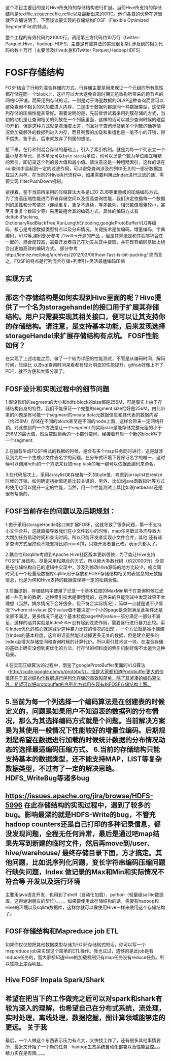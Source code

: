   这个项目主要目的是对Hive所支持的存储结构进行扩展。当前Hive所支持的存储结构是textfile,sequencefile,rcfile以及最新出来的ORC。他们各自的优势在这里就不详细说明了。下面谈谈要实现的存储结构FOSF（Flexible Optimized SegmentFile)的特点。

  整个工程的有效代码约21000行，调用第三方代码约10万行（twitter-Parquet,Hive，hadoop-HDFS，主要是有些算法的实现很复杂),涉及到的相关代码约数十万行（主要涉及Hive本身和Twitter Parquet,HadoopHDFS）
  
FOSF存储结构
=========
   FOSF结合了行和列混合存储的方式，行存储主要是用来保证一个元组的所有属性都存储在同一个block上，这样可以大大避免查询时期元组重构所带来的跨节点的网络IO开销，而采用列存储的话，一则是对于海量数据的OLAP这种查询而言可以避免查询不相关的列加载进入内存，二是由于数据列都是同一种数据类型，这使得列存储的压缩性能非常好。需要说明的是，先前曾尝试着采用列簇存储的方式，当初的动机是让查询相关的列放在一个列簇里面，这样的话可以减少查询时候的磁盘IO开销，但是这种方式就是灵活度太差，而且对于查询涉及到多个列簇的话等情况会加载额外的数据列进入内存，而且列簇的加载和重组也是一笔不小的开销，得不偿失。鉴于此，后来就放弃了列簇的想法。
  
   接下来，在行和列混合存储的基础上，引入了索引机制。就是为每一个列设立一个最小基本单元，基本单元可以byte size为单位，也可以记录个数为单位建立粗糙的索引，即记录这个列的最大值和最小值。请注意这是一种粗糙索引。这样的话在sql查询中会起到一定的过滤作用，可以避免查询涉及的列中无关的一部分数据加载进入内存。在当前的Hive执行流程中，如果需要利用此Index进行过滤的话，需要实现 filterPushDown机制。
    
     
   紧接着，鉴于当前所采用的压缩算法大多是LZO ZLIB等重量级的压缩编码方式，为了提高压缩性能进而节省存储空间以及提高查询性能，我们决定依据每一个数据列的属性和分布情况（连续重复，重复不连续，等差数列，相邻数值增量较小，甚至非重复个数较少等）采用最适合其的编码方式，具体的编码方式有deltabitPacking, DictionaryRedBlackTree,RunLengthEncoding,googleProtoBufferVLQ等编码，核心是考虑数据类型特点以及分布情况，关键技术是位编码，增量编码，字典编码，VLQ等,编码部分参考了twitter开源的产品 ，但是其算法是和其程序耦合在一起的，耦合度较高，需要开发者自己花功夫从其中提取，并在现有编码基础上组合出更加高效的编码方式。
   部分参考http://lemire.me/blog/archives/2012/03/06/how-fast-is-bit-packing/
   简而言之，FOSF的特点是行列混合存储+列索引+灵活最适编码压缩
   
实现方式
----
   那这个存储结构是如何实现到Hive里面的呢？Hive提供了一个名为storagehandel的接口用于扩展其存储结构。用户只需要实现其相关接口，便可以让其支持你的存储结构。请注意，是支持基本功能，后来发现选择storageHandel来扩展存储结构有点坑。
FOSF性能如何？
----
   在实现了上述功能之后，做了一个较为详细的性能测试，不管是从编码时间，解码时间，压缩比 以及sql查询时间来看都有较为明显的性能提升，github好像上不了PDF，就不方便和大家分享了。
   
FOSF设计和实现过程中的细节问题
----
   1.假设我们的segment的大小和hdfs block的size都是256M，可是事实上由于存储结构自身的特性，我们不能保证一个完整的segment size恰好是256M，由此带来的问题是有可能一个segment的meata data元数据信息和其代表的数据内容（约256M）存储在不同的block甚至是不同的node上面，这样会带来一定网络开销。对此想到的一个方法是让一个segment 的实际size是能存储完整元组的小于256M的最大值，然后空缺剩余的一小部分空间，经接着开启一个新的block写下一个segment.
   
   2.在加载生成FOSF格式的数据的时候，是会有多个map任务同时进行，这是就涉及到为每一个生成小文件去名字的问题。在分布式环境下要保证名字的唯一，这时候可以调用hdfs的一个方法来获取map task的唯一编号以依据此编码来命名。
   
   3.在代码层次上，采用arraylist来存储每一列的byte值，考虑到arraylist在resize时候的开销，如何确定初始值还是比较关键的，另外，比如说java函数指针等方式的使用也可以提升一定的性能，当然，用一个性能测试工具比如说netbeans还是很有帮助的。
   
FOSF当前存在的问题以及后期规划：
----
   1.由于采用storageHandel接口来扩展FOSF，这就导致了很多问题，第一不支持小文件合并，这就直接导致我们在小文件较小的时候，map任务数过多而导致大大增加任务启动时间和查询时间。所以只能开发者实现小文件合并，其他 还有诸多查询方式居然也不能支持比如count(1)，只能开发者自己改，表示头都大了。

   2.耦合性和sqllite考虑到Apache  Hive社区版本更新很快，为了能让Hive支持FOSF扩展结构，尽量采用松耦合的方式，所以绝大多数代码（约20000行）全部是在存储结构自己的逻辑中实现中，涉及到修改Hive源码的地方比较少，榆次同时采用一个轻量级数据库sqllite用于存放和FOSF存储结构相关的表信息的元数据信息，也是为何和Hive支持的数据库保持一定的松耦合性。


   3.前面提到，存储结构中使用了记录一个基本粒度的MaxMin用于在查询时候过滤掉一些无关的数据，这种索引技术是很粗糙的，在后来的性能测试中发现效果不太理想（当然，排序情况下会好很多，但不符合实际情况），简单一点就是说不少情况下where id>vlaue 这个value值不能决定一个小的page是全部满足此条件还是全部不满足，更多情况下是这个基本粒度page中的value一部分满足一部分不满足，这样的话其实就是IndexFilter没有起到过滤作用，需要逐行进行暴力比较。索引Index优化的核心就是减少这种暴力比较的情况的出现 。一个方法就是减小简建立Index的基本粒度，这样的话虽然能过滤掉更多无关的数据，但是建立更多的Index会增大存储空间和查询时候的计算代价。所以索引技术这一块，在混合存储的基础上确实没想到更优化的方法，行存储的细粒度的索引机制好像不太适合这种场景。
   
   4.在实现压缩算法的过程中，借鉴了googleProtoBuffer里面的VLQ算法（http://code.google.com/p/protobuf/），但是大家都知道Protobuffer更大的价值还在于其对结构化数据进行序列化存储的高效和简单，除了其紧凑的编码算法外，希望可以把protobuffer的序列化方式用在现有的FOSF存储结构上面。

   5.当前为每一个列选择一个编码算法是在创建表的时候定义的，问题是如果用户不知道表的数据列的分布情况，那么为其选择编码方式就是个问题。当前解决方案是为其使用一般情况下性能较好的增量位编码。后期规划是希望在数据进行加载的时候统计数据的分布情况动态的选择最适编码压缩方式。
   6.当前的存储结构只能支持基本的数据类型，还不能支持MAP，LIST等复杂数据类型，不过有了一定的解决思路。
HDFS_WriteBug等诸多bug
----
   https://issues.apache.org/jira/browse/HDFS-5996
   在此存储结构的实现过程中，遇到了较多的bug。影响最深的就是HDFS-Write的bug，不管充hadoop counters还是自己打印的多种记录信息，都没发现问题，全程无任何异常，最后是通过吧map结果先写到新建的临时文件，然后再move到/user、hive/warehouse/ 最终存储目录下面，方才搞定。其他问题，比如说序列化问题，变长字符串编码压缩问题行缺失问题，Index 做记录的Max和Min和实际情况不符合等
开发以及运行环境
----   
   主要用java语言开发，也用到了shell（自动化加载），python（轻量级sqllite数据库，这得谢谢朋友的帮忙）。。。。如果要使用此存储结构的话，需要有hadoop和Hive的环境以及sqllite数据库，这样你就可以像使用Hive一样来使用这个存储结构了。

FOSF存储结构和Mapreduce job ETL
----
   如果你仅仅想把其他数据类型存储为FOSF存储格式的话，你可以写一个mapreduce job来实现这个简单的ETL操作。我也试过，遗憾的是此job是有reduce任务的，而大家都知道Hive的加载机制只有map任务没有reduce任务。所以性能上差距明显。
   
Hive FOSF  Impala  Spark/Shark
----  
希望在把当下的工作做完之后可以对spark和shark有较为深入的理解，也希望自己在分布式系统，流处理，实时处理，离线处理，数据挖掘，图计算领域能够走的更远。
关于我
----
   最后，一个人做这个东西表示压力有点大，又快找工作了，还有很多其他事情要所，最近又开始了一个新的任务--hadoop生态系统自动化部署以及性能监控。。。精力实在是有限。。。。
   

   
